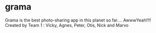 # grama
Grama is the best  photo-sharing app in this planet so far.... AwwwYeah!!!! Created by Team 1 : Vicky, Agnes, Peter, Otis, Nick and Marvo

